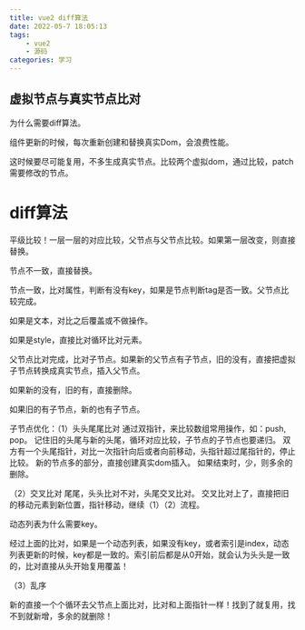 ```yaml
---
title: vue2 diff算法
date: 2022-05-7 18:05:13
tags:
    - vue2
    - 源码
categories: 学习
---
```

## 虚拟节点与真实节点比对

为什么需要diff算法。

组件更新的时候，每次重新创建和替换真实Dom，会浪费性能。

这时候要尽可能复用，不多生成真实节点。比较两个虚拟dom，通过比较，patch需要修改的节点。
<!-- more -->

# diff算法

平级比较！一层一层的对应比较，父节点与父节点比较。如果第一层改变，则直接替换。

节点不一致，直接替换。

节点一致，比对属性，判断有没有key，如果是节点判断tag是否一致。父节点比较完成。

如果是文本，对比之后覆盖或不做操作。

如果是style，直接比对循环比对元素。

父节点比对完成，比对子节点。如果新的父节点有子节点，旧的没有，直接把虚拟子节点转换成真实节点，插入父节点。

如果新的没有，旧的有，直接删除。

如果旧的有子节点，新的也有子节点。

子节点优化：（1）头头尾尾比对
通过双指针，来比较数组常用操作，如：push, pop。
记住旧的头尾与新的头尾，循环对应比较，子节点的子节点也要递归。
双方有一个头尾指针，对比一次指针向后或者向前移动，头指针超过尾指针的，停止比较。
新的节点多的部分，直接创建真实dom插入。
如果结束时，少，则多余的删除。

（2）交叉比对
尾尾，头头比对不对，头尾交叉比对。
交叉比对上了，直接把旧的移动元素到新位置，指针移动，继续（1）（2）流程。


动态列表为什么需要key。

经过上面的比对，如果是一个动态列表，如果没有key，或者索引是index，动态列表更新的时候，key都是一致的。索引前后都是从0开始，就会认为头头是一致的，比对直接从头开始复用覆盖！


（3）乱序

新的直接一个个循环去父节点上面比对，比对和上面指针一样！找到了就复用，找不到就新增，多余的就删除！
